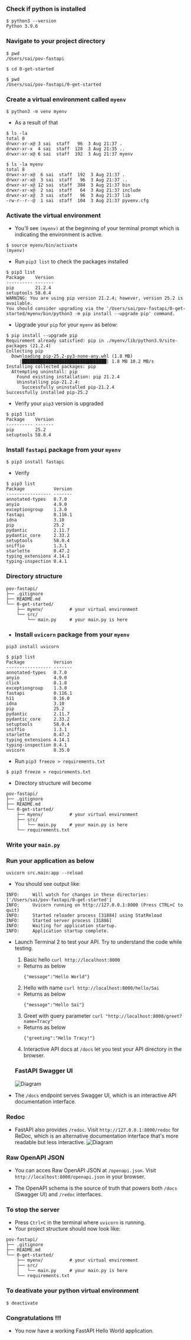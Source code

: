 ### Check if python is installed
```
$ python3 --version
Python 3.9.6
```

### Navigate to your project directory
```
$ pwd
/Users/sai/pov-fastapi

$ cd 0-get-started

$ pwd
/Users/sai/pov-fastapi/0-get-started
```

### Create a virtual environment called `myenv`
```
$ python3 -m venv myenv
```
* As a result of that
```
$ ls -la
total 0
drwxr-xr-x@ 3 sai  staff   96  3 Aug 21:37 .
drwxr-xr-x  4 sai  staff  128  3 Aug 21:35 ..
drwxr-xr-x@ 6 sai  staff  192  3 Aug 21:37 myenv

$ ls -la myenv 
total 8
drwxr-xr-x@  6 sai  staff  192  3 Aug 21:37 .
drwxr-xr-x@  3 sai  staff   96  3 Aug 21:37 ..
drwxr-xr-x@ 12 sai  staff  384  3 Aug 21:37 bin
drwxr-xr-x@  2 sai  staff   64  3 Aug 21:37 include
drwxr-xr-x@  3 sai  staff   96  3 Aug 21:37 lib
-rw-r--r--@  1 sai  staff  104  3 Aug 21:37 pyvenv.cfg
```

### Activate the virtual environment
* You'll see `(myenv)` at the beginning of your terminal prompt which is indicating the environment is active.
```
$ source myenv/bin/activate
(myenv)
```
* Run `pip3 list` to check the packages installed
```
$ pip3 list
Package    Version
---------- -------
pip        21.2.4
setuptools 58.0.4
WARNING: You are using pip version 21.2.4; however, version 25.2 is available.
You should consider upgrading via the '/Users/sai/pov-fastapi/0-get-started/myenv/bin/python3 -m pip install --upgrade pip' command.
```
* Upgrade your `pip` for your `myenv` as below:
```
$ pip install --upgrade pip
Requirement already satisfied: pip in ./myenv/lib/python3.9/site-packages (21.2.4)
Collecting pip
  Downloading pip-25.2-py3-none-any.whl (1.8 MB)
     |████████████████████████████████| 1.8 MB 10.2 MB/s 
Installing collected packages: pip
  Attempting uninstall: pip
    Found existing installation: pip 21.2.4
    Uninstalling pip-21.2.4:
      Successfully uninstalled pip-21.2.4
Successfully installed pip-25.2
```
* Verify your `pip3` version is upgraded
```
$ pip3 list
Package    Version
---------- -------
pip        25.2
setuptools 58.0.4
```

### Install `fastapi` package from your `myenv`
```
$ pip3 install fastapi
```
* Verify
```
$ pip3 list           
Package           Version
----------------- -------
annotated-types   0.7.0
anyio             4.9.0
exceptiongroup    1.3.0
fastapi           0.116.1
idna              3.10
pip               25.2
pydantic          2.11.7
pydantic_core     2.33.2
setuptools        58.0.4
sniffio           1.3.1
starlette         0.47.2
typing_extensions 4.14.1
typing-inspection 0.4.1
```

### Directory structure 
```
pov-fastapi/
├── .gitignore
├── README.md
└── 0-get-started/
    ├── myenv/          # your virtual environment
    └── src/
        └── main.py     # your main.py is here

```
* ### Install `uvicorn` package from your `myenv`
```
pip3 install uvicorn
```
```
$ pip3 list
Package           Version
----------------- -------
annotated-types   0.7.0
anyio             4.9.0
click             8.1.8
exceptiongroup    1.3.0
fastapi           0.116.1
h11               0.16.0
idna              3.10
pip               25.2
pydantic          2.11.7
pydantic_core     2.33.2
setuptools        58.0.4
sniffio           1.3.1
starlette         0.47.2
typing_extensions 4.14.1
typing-inspection 0.4.1
uvicorn           0.35.0
```
* Run `pip3 freeze > requirements.txt`
```
$ pip3 freeze > requirements.txt
```
* Directory structure will become
```
pov-fastapi/
├── .gitignore
├── README.md
└── 0-get-started/
    ├── myenv/          # your virtual environment
    ├── src/
    │   └── main.py     # your main.py is here
    └── requirements.txt
```

### Write your `main.py`

### Run your application as below
```
uvicorn src.main:app --reload
```
* You should see output like:
```
INFO:     Will watch for changes in these directories: ['/Users/sai/pov-fastapi/0-get-started']
INFO:     Uvicorn running on http://127.0.0.1:8000 (Press CTRL+C to quit)
INFO:     Started reloader process [31884] using StatReload
INFO:     Started server process [31886]
INFO:     Waiting for application startup.
INFO:     Application startup complete.
```
* Launch Terminal 2 to test your API. Try to understand the code while testing.
  1. Basic hello `curl http://localhost:8000`
    * Returns as below
      ```
      {"message":"Hello World"}
      ```
  2. Hello with name `curl http://localhost:8000/hello/Sai`
    * Returns as below
      ```
      {"message":"Hello Sai"}
      ```
  3. Greet with query parameter `curl "http://localhost:8000/greet?name=Tracy"`
    * Returns as below
      ```
      {"greeting":"Hello Tracy!"}
      ```
  4. Interactive API docs at `/docs` let you test your API directory in the browser.

  ### FastAPI Swagger UI
  ![Diagram](0-get-started/assets/swagger-ui.png)


* The `/docs` endpoint serves Swagger UI, which is an interactive API documentation interface.

### Redoc
* FastAPI also provides `/redoc`. Visit `http://127.0.0.1:8000/redoc` for ReDoc, which is an alternative documentation interface that's more readable but less interactive.
  ![Diagram](0-get-started/assets/redoc.png)

### Raw OpenAPI JSON
* You can acces Raw OpenAPI JSON at `/openapi.json`. Visit `http://localhost:8000/openapi.json` in your browser.

* The OpenAPI schema is the source of truth that powers both `/docs` (Swagger UI) and `/redoc` interfaces.

### To stop the server
* Press `Ctrl+C` in the terminal where `uvicorn` is running.
* Your project structure should now look like:
```
pov-fastapi/
├── .gitignore
├── README.md
└── 0-get-started/
    ├── myenv/          # your virtual environment
    ├── src/
    │   └── main.py     # your main.py is here
    └── requirements.txt
```

### To deativate your python virtual environment
```
$ deactivate
```

### Congratulations !!!
* You now have a working FastAPI Hello World application.
